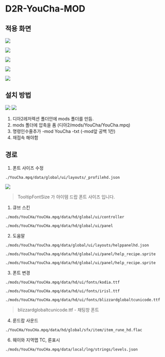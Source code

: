 # D2R-YouCha-MOD

## 적용 화면

![](https://upload3.inven.co.kr/upload/2021/10/21/bbs/i15967579479.png)

![](https://upload3.inven.co.kr/upload/2021/10/20/bbs/i15208881150.jpg)

![](https://upload3.inven.co.kr/upload/2021/10/18/bbs/i15118858381.png)

![](https://upload3.inven.co.kr/upload/2021/10/18/bbs/i15330278323.png)

![](https://upload3.inven.co.kr/upload/2021/10/18/bbs/i15353418155.png)

## 설치 방법

![](https://upload3.inven.co.kr/upload/2021/10/21/bbs/i15921516029.png)
![](https://upload3.inven.co.kr/upload/2021/10/18/bbs/i15397877334.png)

1. 디아2레저렉션 폴더안에 mods 폴더를 만듬.
2. mods 폴더에 압축을 품 (디아2/mods/YouCha/YouCha.mpq)
3. 명령인수줄추가 -mod YouCha -txt (-mod앞 공백 1칸)
4. 재접속 해야함

## 경로

1. 폰트 사이즈 수정

```
./YouCha.mpq/data/global/ui/layouts/_profilehd.json
```

![](https://upload3.inven.co.kr/upload/2021/10/18/bbs/i16113499858.png)

> TooltipFontSize 가 아이템 드랍 폰트 사이즈 입니다.

1. 큐브 스킨

```
./mods/YouCHa/YouCHa.mpq/data/hd/global/ui/controller

./mods/YouCHa/YouCHa.mpq/data/hd/global/ui/panel
```

2. 도움말

```
./mods/YouCha/YouCha.mpq/data/global/ui/layouts/helppanelhd.json

./mods/YouCha/YouCha.mpq/data/hd/global/ui/panel/help_recipe.sprite

./mods/YouCha/YouCha.mpq/data/hd/global/ui/panel/help_recipe.sprite
```

3. 폰트 변경

```
./mods/YouCHa/YouCHa.mpq/data/hd/ui/fonts/kodia.ttf

./mods/YouCHa/YouCHa.mpq/data/hd/ui/fonts/irisl.ttf

./mods/YouCHa/YouCHa.mpq/data/hd/ui/fonts/blizzardglobaltcunicode.ttf
```

> blizzardglobaltcunicode.ttf - 채팅창 폰트

4. 룬드랍 사운드

```
./YouCHa/YouCHa.mpq/data/hd/global/sfx/item/item_rune_hd.flac
```

6. 웨이와 지역맵 TC, 룬표시

```
./mods/YouCHa/YouCHa.mpq/data/local/lng/strings/levels.json
```
